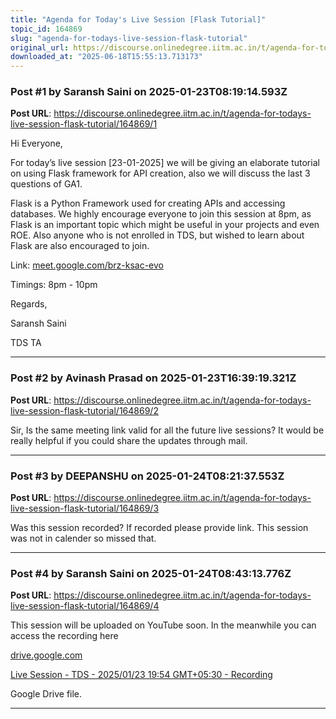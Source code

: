 ```yaml
---
title: "Agenda for Today's Live Session [Flask Tutorial]"
topic_id: 164869
slug: "agenda-for-todays-live-session-flask-tutorial"
original_url: https://discourse.onlinedegree.iitm.ac.in/t/agenda-for-todays-live-session-flask-tutorial/164869
downloaded_at: "2025-06-18T15:55:13.713173"
---
```


### Post #1 by Saransh Saini on 2025-01-23T08:19:14.593Z
**Post URL**: https://discourse.onlinedegree.iitm.ac.in/t/agenda-for-todays-live-session-flask-tutorial/164869/1

Hi Everyone,

For today’s live session [23-01-2025] we will be giving an elaborate tutorial on using Flask framework for API creation, also we will discuss the last 3 questions of GA1.

Flask is a Python Framework used for creating APIs and accessing databases. We highly encourage everyone to join this session at 8pm, as Flask is an important topic which might be useful in your projects and even ROE. Also anyone who is not enrolled in TDS, but wished to learn about Flask are also encouraged to join.

Link:
[meet.google.com/brz-ksac-evo](http://meet.google.com/brz-ksac-evo)

Timings: 8pm - 10pm

Regards,

Saransh Saini

TDS TA

---

### Post #2 by Avinash Prasad  on 2025-01-23T16:39:19.321Z
**Post URL**: https://discourse.onlinedegree.iitm.ac.in/t/agenda-for-todays-live-session-flask-tutorial/164869/2

Sir, Is the same meeting link valid for all the  future live sessions? It would be really helpful if you could share the updates through mail.

---

### Post #3 by DEEPANSHU on 2025-01-24T08:21:37.553Z
**Post URL**: https://discourse.onlinedegree.iitm.ac.in/t/agenda-for-todays-live-session-flask-tutorial/164869/3

Was this session recorded? If recorded please provide link. This session was not in calender so missed that.

---

### Post #4 by Saransh Saini on 2025-01-24T08:43:13.776Z
**Post URL**: https://discourse.onlinedegree.iitm.ac.in/t/agenda-for-todays-live-session-flask-tutorial/164869/4

This session will be uploaded on YouTube soon. In the meanwhile you can access the recording here

[drive.google.com](https://drive.google.com/file/d/1w-zklGDSInE1n_T_bIGgo9GFE9_jPhTe/view?usp=drivesdk)

[](https://drive.google.com/file/d/1w-zklGDSInE1n_T_bIGgo9GFE9_jPhTe/view?usp=drivesdk)

[Live Session - TDS - 2025/01/23 19:54 GMT+05:30 - Recording](https://drive.google.com/file/d/1w-zklGDSInE1n_T_bIGgo9GFE9_jPhTe/view?usp=drivesdk)

Google Drive file.

---
